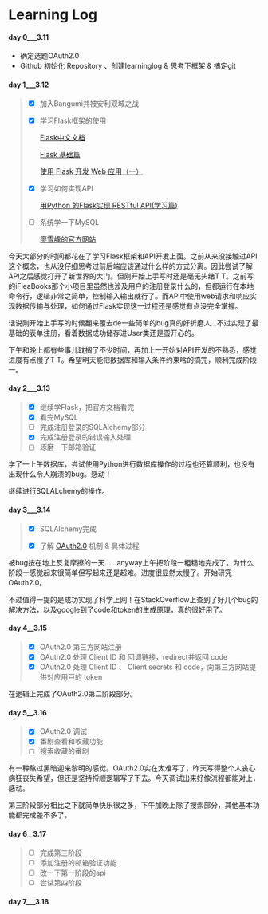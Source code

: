 # Learning Log

#### day 0___3.11

- 确定选题OAuth2.0
- Github 初始化 Repository 、创建learninglog & 思考下框架 & 搞定git

#### day 1___3.12

> - [x] ~~加入Bangumi并被安利双城之战~~
>
> - [x] 学习Flask框架的使用
>
>   [Flask中文文档](https://dormousehole.readthedocs.io/en/1.1.2/quickstart.html)
>
>   [Flask 基础篇](https://zhuanlan.zhihu.com/p/44859752)
>
>   [使用 Flask 开发 Web 应用（一）](https://segmentfault.com/a/1190000008404692)
>
> - [x] 学习如何实现API
>
>   [用Python 的Flask实现 RESTful API(学习篇)](https://www.jianshu.com/p/33160c224732)
>
> - [ ] 系统学一下MySQL
>
>   [廖雪峰的官方网站](https://www.liaoxuefeng.com/wiki/1177760294764384)
>

今天大部分的时间都花在了学习Flask框架和API开发上面。之前从来没接触过API这个概念，也从没仔细思考过前后端应该通过什么样的方式分离。因此尝试了解API之后感觉打开了新世界的大门。但刚开始上手写时还是毫无头绪T T。之前写的iFleaBooks那个小项目里虽然也涉及用户的注册登录什么的，但都运行在本地命令行，逻辑非常之简单，控制输入输出就行了。而API中使用web请求和响应实现数据传输与处理，如何通过Flask实现这一过程还是感觉有点没完全掌握。

话说刚开始上手写的时候翻来覆去de一些简单的bug真的好折磨人...不过实现了最基础的表单注册，看着数据成功储存进User类还是蛮开心的。

下午和晚上都有些事儿耽搁了不少时间，再加上一开始对API开发的不熟悉，感觉进度有点慢了T T。希望明天能把数据库和输入条件约束啥的搞完，顺利完成阶段一。

#### day 2___3.13

> - [x] 继续学Flask，把官方文档看完
> - [x] 看完MySQL
> - [ ] 完成注册登录的SQLAlchemy部分
> - [x] 完成注册登录的错误输入处理
> - [ ] 琢磨一下邮箱验证

学了一上午数据库，尝试使用Python进行数据库操作的过程也还算顺利，也没有出现什么令人崩溃的bug。感动！

继续进行SQLALchemy的操作。

#### day 3___3.14

> - [x] SQLAlchemy完成
>
> - [x] 了解 [OAuth2.0](https://www.ruanyifeng.com/blog/2014/05/oauth_2_0.html) 机制 & 具体过程

被bug按在地上反复摩擦的一天......anyway上午把阶段一粗糙地完成了。为什么阶段一感觉起来很简单但写起来还是超难。进度很显然太慢了。开始研究OAuth2.0。

不过值得一提的是成功实现了科学上网！在StackOverflow上查到了好几个bug的解决方法，以及google到了code和token的生成原理，真的很好用了。

#### day 4__3.15

> - [x] OAuth2.0 第三⽅⽹站注册
> - [x] OAuth2.0 处理 Client ID 和 回调链接，redirect并返回 code 
> - [x] OAuth2.0 处理 Client ID 、 Client secrets 和 code，向第三⽅⽹站提供对应⽤⼾的 token

在逻辑上完成了OAuth2.0第二阶段部分。

#### day 5__3.16

> - [x] OAuth2.0 调试
> - [x] 番剧查看和收藏功能
> - [ ] 搜索收藏的番剧

有一种熬过黑暗迎来黎明的感觉。OAuth2.0实在太难写了，昨天写得整个人丧心病狂丧失希望，但还是坚持捋顺逻辑写了下去。今天调试出来好像流程都能对上，感动。

第三阶段部分相比之下就简单快乐很之多，下午加晚上除了搜索部分，其他基本功能都完成差不多了。

#### day 6__3.17

> - [ ] 完成第三阶段
> - [ ] 添加注册的邮箱验证功能
> - [ ] 改一下第一阶段的api
> - [ ] 尝试第四阶段

#### day 7___3.18

